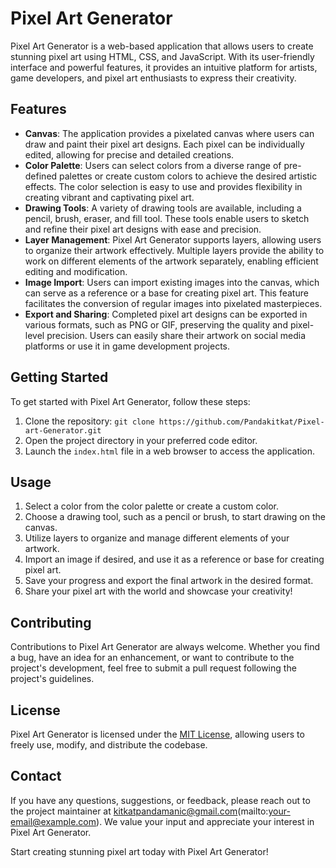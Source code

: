 # Pixel Art Generator

Pixel Art Generator is a web-based application that allows users to create stunning pixel art using HTML, CSS, and JavaScript. With its user-friendly interface and powerful features, it provides an intuitive platform for artists, game developers, and pixel art enthusiasts to express their creativity.

## Features

- **Canvas**: The application provides a pixelated canvas where users can draw and paint their pixel art designs. Each pixel can be individually edited, allowing for precise and detailed creations.
- **Color Palette**: Users can select colors from a diverse range of pre-defined palettes or create custom colors to achieve the desired artistic effects. The color selection is easy to use and provides flexibility in creating vibrant and captivating pixel art.
- **Drawing Tools**: A variety of drawing tools are available, including a pencil, brush, eraser, and fill tool. These tools enable users to sketch and refine their pixel art designs with ease and precision.
- **Layer Management**: Pixel Art Generator supports layers, allowing users to organize their artwork effectively. Multiple layers provide the ability to work on different elements of the artwork separately, enabling efficient editing and modification.
- **Image Import**: Users can import existing images into the canvas, which can serve as a reference or a base for creating pixel art. This feature facilitates the conversion of regular images into pixelated masterpieces.
- **Export and Sharing**: Completed pixel art designs can be exported in various formats, such as PNG or GIF, preserving the quality and pixel-level precision. Users can easily share their artwork on social media platforms or use it in game development projects.

## Getting Started

To get started with Pixel Art Generator, follow these steps:

1. Clone the repository: `git clone https://github.com/Pandakitkat/Pixel-art-Generator.git`
2. Open the project directory in your preferred code editor.
3. Launch the `index.html` file in a web browser to access the application.

## Usage

1. Select a color from the color palette or create a custom color.
2. Choose a drawing tool, such as a pencil or brush, to start drawing on the canvas.
3. Utilize layers to organize and manage different elements of your artwork.
4. Import an image if desired, and use it as a reference or base for creating pixel art.
5. Save your progress and export the final artwork in the desired format.
6. Share your pixel art with the world and showcase your creativity!

## Contributing

Contributions to Pixel Art Generator are always welcome. Whether you find a bug, have an idea for an enhancement, or want to contribute to the project's development, feel free to submit a pull request following the project's guidelines.

## License

Pixel Art Generator is licensed under the [MIT License](https://opensource.org/licenses/MIT), allowing users to freely use, modify, and distribute the codebase.

## Contact

If you have any questions, suggestions, or feedback, please reach out to the project maintainer at kitkatpandamanic@gmail.com(mailto:your-email@example.com). We value your input and appreciate your interest in Pixel Art Generator.

Start creating stunning pixel art today with Pixel Art Generator!
